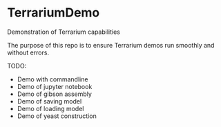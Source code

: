 # TerrariumDemo
Demonstration of Terrarium capabilities

The purpose of this repo is to ensure Terrarium demos run smoothly and without errors.

TODO:
* Demo with commandline
* Demo of jupyter notebook
* Demo of gibson assembly
* Demo of saving model
* Demo of loading model
* Demo of yeast construction
